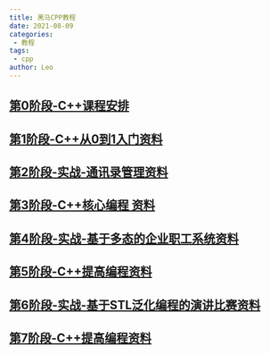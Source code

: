 ```yaml
---
title: 黑马CPP教程
date: 2021-08-09
categories:
 - 教程
tags:
 - cpp
author: Leo
---
```

## [第0阶段-C++课程安排](./stage_1/C++kechenanpai.md)
## [第1阶段-C++从0到1入门资料](./stage_1/C++jichurumen.md)
## [第2阶段-实战-通讯录管理资料](./stage_2/tongxunluguanlixitong.md)
## [第3阶段-C++核心编程 资料](./stage_3/C++hexinbianchen.md)
## [第4阶段-实战-基于多态的企业职工系统资料](./stage_4/zhigongguanlixitong.md)
## [第5阶段-C++提高编程资料](./stage_5/C++tigaobianchen.md)
## [第6阶段-实战-基于STL泛化编程的演讲比赛资料](./stage_6/yanjiangbisailiuchenguanlixitong.md)
## [第7阶段-C++提高编程资料](./stage_7/xifangyuyuexitong.md)

